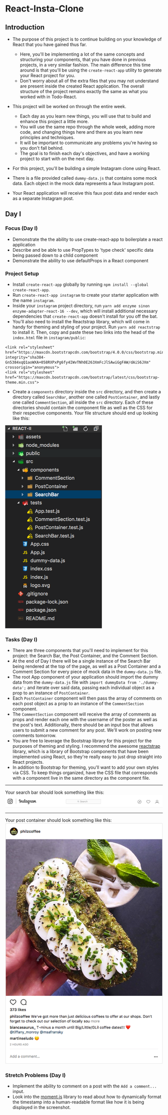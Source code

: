 # React-Insta-Clone

## Introduction
* The purpose of this project is to continue building on your knowledge of React that you have gained thus far. 
    * Here, you'll be implementing a lot of the same concepts and structuring your components, that you have done in previous projects, in a very similar fashion. The main difference this time around is that you'll be using the `create-react-app` utility to generate your React project for you. 
    * Don't worry about all of the extra files that you may not understand are present inside the created React application. The overall structure of the project remains exactly the same as what you worked with in Todo-React.

* This project will be worked on through the entire week.
    * Each day as you learn new things, you will use that to build and enhance this project a little more.
    * You will use the same repo through the whole week, adding more code, and changing things here and there as you learn new principles and techniques. 
    * It will be important to communicate any problems you're having so you don't fall behind. 
    * The goal is to finish each day's objectives, and have a working project to start with on the next day.

* For this project, you'll be building a simple Instagram clone using React. 
* There is a file provided called `dummy-data.js` that contains some mock data. Each object in the mock data represents a faux Instagram post. 
* Your React application will receive this faux post data and render each as a separate Instagram post.

## Day I
### Focus (Day I)
* Demonstrate the the ability to use create-react-app to boilerplate a react application
* Describe and be able to use PropTypes to 'type check' specific data being passed down to a child component
* Demonstrate the ability to use defaultProps in a React component

### Project Setup
* Install `create-react-app` globally by running `npm install --global create-react-app`.
* Run `create-react-app instagram` to create your starter application with the name `instagram`.
* Inside your `instagram` project directory, run `yarn add enzyme sinon enzyme-adapter-react-16 --dev`, which will install additional necessary dependencies that `create-react-app` doesn't install for you off the bat.
* You'll also need to install the Reactstrap library, which will come in handy for theming and styling of your project. Run `yarn add reactstrap` to install it. Then, copy and paste these two links into the head of the `index.html` file in `instagram/public`:

```
<link rel="stylesheet" href="https://maxcdn.bootstrapcdn.com/bootstrap/4.0.0/css/bootstrap.min.css" integrity="sha384-Gn5384xqQ1aoWXA+058RXPxPg6fy4IWvTNh0E263XmFcJlSAwiGgFAW/dAiS6JXm" crossorigin="anonymous">
<link rel="stylesheet" href="https://maxcdn.bootstrapcdn.com/bootstrap/latest/css/bootstrap-theme.min.css">
```

* Create a `components` directory inside the `src` directory, and then create a directory called `SearchBar`, another one called `PostContainer`, and lastly one called `CommentSection`, all inside the `src` directory. Each of these directories should contain the component file as well as the CSS for their respective components. Your file structure should end up looking like this:

![alt tag](/assets/folder_structure.png)

### Tasks (Day I)

* There are three components that you'll need to implement for this project: the Search Bar, the Post Container, and the Comment Section.
* At the end of Day I there will be a single instance of the Search Bar being rendered at the top of the page, as well as a Post Container and a Comment Section for every piece of mock data in the `dummy-data.js` file.
* The root App component of your application should import the dummy data from the `dummy-data.js` file with `import dummyData from './dummy-data';` and iterate over said data, passing each individual object as a prop to an instance of `PostContainer`.
* Each `PostContainer` component will then pass the array of comments on each post object as a prop to an instance of the `CommentSection` component.
* The `CommentSection` component will receive the array of comments as props and render each one with the username of the poster as well as the post's text. Additionally, there should be an input box that allows users to submit a new comment for any post. We'll work on posting new comments tomorrow.
* You are free to leverage the Bootstrap library for this project for the purposes of theming and styling. I recommend the awesome [reactstrap](https://reactstrap.github.io/) library, which is a library of Bootstrap components that have been implemented using React, so they're really easy to just drop straight into React projects.
* In addition to Bootstrap for theming, you'll want to add your own styles via CSS. To keep things organized, have the CSS file that corresponds with a component live in the same directory as the component file.

---

Your search bar should look something like this:
![alt tag](/assets/ig_search_bar.png)

---

Your post container should look something like this:
![alt tag](/assets/ig_post.png)

### Stretch Problems (Day I)

* Implement the ability to comment on a post with the `Add a comment...` input.
* Look into the [moment.js](https://momentjs.com/) library to read about how to dynamically format the timestamp into a human-readable format like how it is being displayed in the screenshot.
